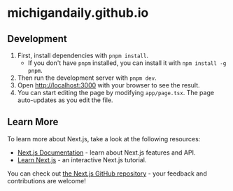 # michigandaily.github.io

## Development

1. First, install dependencies with `pnpm install`.
   - If you don't have `pnpm` installed, you can install it with `npm install -g pnpm`.
1. Then run the development server with `pnpm dev`.
1. Open [http://localhost:3000](http://localhost:3000) with your browser to see the result.
1. You can start editing the page by modifying `app/page.tsx`. The page auto-updates as you edit the file.

## Learn More

To learn more about Next.js, take a look at the following resources:

- [Next.js Documentation](https://nextjs.org/docs) - learn about Next.js features and API.
- [Learn Next.js](https://nextjs.org/learn) - an interactive Next.js tutorial.

You can check out [the Next.js GitHub repository](https://github.com/vercel/next.js/) - your feedback and contributions are welcome!
